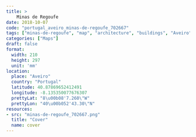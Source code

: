 ```yaml
---
title: > 
    Minas de Regoufe
date: 2018-10-07
code: "portugal_aveiro_minas-de-regoufe_702667"
tags: ["minas-de-regoufe", "map", "architecture", "buildings", "Aveiro", "Portugal"]
categories: ["Maps"]
draft: false
format:
  width: 210
  height: 297
  unit: 'mm'
location:
  place: "Aveiro"
  country: "Portugal"
  latitude: 40.87869652412491
  longitude: -8.135350077676307
  prettyLat: "8\u00b08'7.260\"W"
  prettyLon: "40\u00b052'43.30\"N"
resources:
- src: "minas-de-regoufe_702667.png"
  title: "Cover"
  name: cover
---
```

